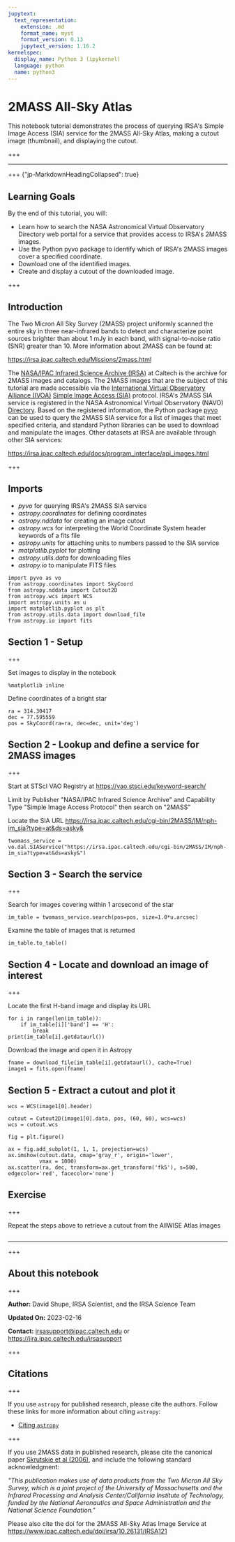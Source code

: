 ```yaml
---
jupytext:
  text_representation:
    extension: .md
    format_name: myst
    format_version: 0.13
    jupytext_version: 1.16.2
kernelspec:
  display_name: Python 3 (ipykernel)
  language: python
  name: python3
---
```


# 2MASS All-Sky Atlas

This notebook tutorial demonstrates the process of querying IRSA's Simple Image Access (SIA) service for the 2MASS All-Sky Atlas, making a cutout image (thumbnail), and displaying the cutout.

+++

***

+++ {"jp-MarkdownHeadingCollapsed": true}

## Learning Goals

By the end of this tutorial, you will:

* Learn how to search the NASA Astronomical Virtual Observatory Directory web portal for a service that provides access to IRSA's 2MASS images.
* Use the Python pyvo package to identify which of IRSA's 2MASS images cover a specified coordinate.
* Download one of the identified images.
* Create and display a cutout of the downloaded image.

+++

## Introduction

The Two Micron All Sky Survey (2MASS) project uniformly scanned the entire sky in three near-infrared bands to detect and characterize point sources brighter than about 1 mJy in each band, with signal-to-noise ratio (SNR) greater than 10. More information about 2MASS can be found at:

https://irsa.ipac.caltech.edu/Missions/2mass.html

The [NASA/IPAC Infrared Science Archive (IRSA)](https://irsa.ipac.caltech.edu) at Caltech is the archive for 2MASS images and catalogs. The 2MASS images that are the subject of this tutorial are made accessible via the [International Virtual Observatory Alliance (IVOA)](https://ivoa.net) [Simple Image Access (SIA)](https://wiki.ivoa.net/internal/IVOA/SiaInterface/SIA-V2-Analysis.pdf) protocol. IRSA's 2MASS SIA service is registered in the NASA Astronomical Virtual Observatory (NAVO) [Directory](https://vao.stsci.edu). Based on the registered information, the Python package [pyvo](https://pyvo.readthedocs.io) can be used to query the 2MASS SIA service for a list of images that meet specified criteria, and standard Python libraries can be used to download and manipulate the images.
Other datasets at IRSA are available through other SIA services:

https://irsa.ipac.caltech.edu/docs/program_interface/api_images.html

+++

## Imports

- *pyvo* for querying IRSA's 2MASS SIA service
- *astropy.coordinates* for defining coordinates
- *astropy.nddata* for creating an image cutout
- *astropy.wcs* for interpreting the World Coordinate System header keywords of a fits file
- *astropy.units* for attaching units to numbers passed to the SIA service
- *matplotlib.pyplot* for plotting
- *astropy.utils.data* for downloading files
- *astropy.io* to manipulate FITS files

```{code-cell} ipython3
import pyvo as vo
from astropy.coordinates import SkyCoord
from astropy.nddata import Cutout2D
from astropy.wcs import WCS
import astropy.units as u
import matplotlib.pyplot as plt
from astropy.utils.data import download_file
from astropy.io import fits
```

## Section 1 - Setup

+++

Set images to display in the notebook

```{code-cell} ipython3
%matplotlib inline
```

Define coordinates of a bright star

```{code-cell} ipython3
ra = 314.30417
dec = 77.595559
pos = SkyCoord(ra=ra, dec=dec, unit='deg')
```

## Section 2 - Lookup and define a service for 2MASS images

+++

Start at STScI VAO Registry at https://vao.stsci.edu/keyword-search/

Limit by Publisher "NASA/IPAC Infrared Science Archive" and Capability Type "Simple Image Access Protocol" then search on "2MASS"

Locate the SIA URL https://irsa.ipac.caltech.edu/cgi-bin/2MASS/IM/nph-im_sia?type=at&ds=asky&

```{code-cell} ipython3
twomass_service = vo.dal.SIAService("https://irsa.ipac.caltech.edu/cgi-bin/2MASS/IM/nph-im_sia?type=at&ds=asky&")
```

## Section 3 - Search the service

+++

Search for images covering within 1 arcsecond of the star

```{code-cell} ipython3
im_table = twomass_service.search(pos=pos, size=1.0*u.arcsec)
```

Examine the table of images that is returned

```{code-cell} ipython3
im_table.to_table()
```

## Section 4 - Locate and download an image of interest

+++

Locate the first H-band image and display its URL

```{code-cell} ipython3
for i in range(len(im_table)):
    if im_table[i]['band'] == 'H':
        break
print(im_table[i].getdataurl())
```

Download the image and open it in Astropy

```{code-cell} ipython3
fname = download_file(im_table[i].getdataurl(), cache=True)
image1 = fits.open(fname)
```

## Section 5 - Extract a cutout and plot it

```{code-cell} ipython3
wcs = WCS(image1[0].header)
```

```{code-cell} ipython3
cutout = Cutout2D(image1[0].data, pos, (60, 60), wcs=wcs)
wcs = cutout.wcs
```

```{code-cell} ipython3
fig = plt.figure()

ax = fig.add_subplot(1, 1, 1, projection=wcs)
ax.imshow(cutout.data, cmap='gray_r', origin='lower',
          vmax = 1000)
ax.scatter(ra, dec, transform=ax.get_transform('fk5'), s=500, edgecolor='red', facecolor='none')
```

## Exercise

+++

Repeat the steps above to retrieve a cutout from the AllWISE Atlas images

```{code-cell} ipython3

```

***

+++

## About this notebook

+++

**Author:** David Shupe, IRSA Scientist, and the IRSA Science Team

**Updated On:** 2023-02-16

**Contact:** irsasupport@ipac.caltech.edu or https://jira.ipac.caltech.edu/irsasupport

+++

## Citations

+++

If you use `astropy` for published research, please cite the authors. Follow these links for more information about citing `astropy`:

* [Citing `astropy`](https://www.astropy.org/acknowledging.html)

+++

If you use 2MASS data in published research, please cite the canonical paper [Skrutskie et al (2006)](http://adsabs.harvard.edu/abs/2006AJ....131.1163S), and include the following standard acknowledgment:

*"This publication makes use of data products from the Two Micron All Sky Survey, which is a joint project of the University of Massachusetts and the Infrared Processing and Analysis Center/California Institute of Technology, funded by the National Aeronautics and Space Administration and the National Science Foundation."*

Please also cite the doi for the 2MASS All-Sky Atlas Image Service at https://www.ipac.caltech.edu/doi/irsa/10.26131/IRSA121
